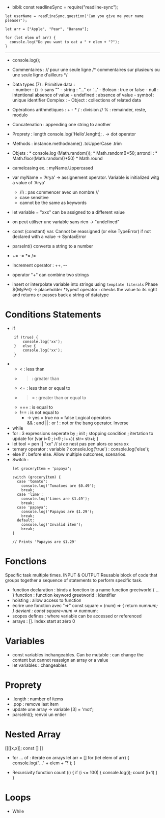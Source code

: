 * bibli: const readlineSync = require("readline-sync");
```
let userName = readlineSync.question('Can you give me your name please?');

let arr = ["Apple", "Pear", "Banana"];

for (let elem of arr) {
  console.log("Do you want to eat a " + elem + "?");
}
```
<hr>

* console.log();

* Commentaires : 
				// pour une seule ligne
				/* commentaires sur plusieurs ou une seule  ligne d'ailleurs */
* Data types (7) : 
				Primitive data : 	
									- number : () -> sans ""
									- string : "..." or '...'
									- Bolean : true or false
									- null : intentional absence of value
									- undefined : absence of value
									- symbol : unique identifier
				Complex : 			- Object : collections of related data
* Opérations arithmétiques : 
							+
							-
							*
							/ : division //
							% : remainder, reste, modulo
* Concatenation : appending one string to another
* Proprety : 
		length
			console.log('Hello'.lenght);
								. -> dot operator
* Methods : instance.methodname()
			.toUpperCase
			.trim
* Objets : 
				* console.log (Math.random());
				* Math.random()*50;
	arrondi : 	* Math.floor(Math.random()*50)
				* Math.round
* camelcasing
		ex. : myName.Uppercased
* var myName 	= 'Arya'
				-> assignement operator. Variable is initialized witg a value of 'Arya'
	* /!\ : pas commencer avec un nombre //
	* case sensitive
	* cannot be the same as keywords
* let variable = "xxx"
				can be assigned to a different value
* on peut utiliser une variable sans rien -> "undefined"
* const (constant) var. Cannot be reassigned (or else TypeError)
	if not declared with a value -> SyntaxError
* parseInt() converts a string to a number
* 
	+=
	-=
	*=
	/=
* Increment operator : ++, --
* operator "+" can combine two strings
* insert or interpolate variable into strings using `template literals`
	Phase 	${MyPet}
			-> placeholder
*typeof operator : checks the value to its right and returns or passes back a string of datatype
# Conditions Statements

* if
```
	if (true) {
		console.log('xx');
	}	else {
		console.log('xx');
	}
```
*	
	* < : less than
	* > : greater than
	* <= : less than or equal to
	* >= : greater than or equal to
	* === : is equal to
	* !== : is not equal to
		* -> yes = true 	no = false
Logical operators	
	&& : and
	|| : or
	! : not or the bang operator. Inverse
* while
* for : 3 expressions seperate by ;
	init ; stopping condition ; itertation to update
	for (var i=0 ; i<9 ; i++){
		str= str+i;
	}
* let tool = pen || "xx"
	// si ce nest pas pen alors ce sera xx
* ternary operator : variable ? console.log('true') : console.log('else');
* else if : before else. Allow multiple outcomes, scenarios.
* Switch : 
	```
	let groceryItem = 'papaya';

	switch (groceryItem) {
	  case 'tomato':
	    console.log('Tomatoes are $0.49');
	    break;
	  case 'lime':
	    console.log('Limes are $1.49');
	    break;
	  case 'papaya':
	    console.log('Papayas are $1.29');
	    break;
	  default:
	    console.log('Invalid item');
	    break;
	}

	// Prints 'Papayas are $1.29'

# Fonctions

Specific task multiple times. 
	INPUT & OUTPUT
Reusable block of code that groups together a sequence of statements to perform specific task.
* function declaration : binds a fonction to a name
		function greetworld { ... }
			function : function keyword
			greetworld : identifier
* hoisting : allow access to function 
* écrire une fonction avec "=>"
	const square = (num) => {
	return num*num;
	}
devient : 
	const square=num => num*num;
* scopes defines : where variable can be accessed or referenced
* arrays : []. Index start at zéro 0
# Variables
* const variables inchangeables. Can be mutable : can change the content but cannot reassign an array or a value
* let variables : changeables
# Proprety
* .length : number of items
* .pop : remove last item
* update une array -> variable [3] = 'mot';
* parseInt(); renvoi un entier
# Nested Array
[][[x,x]]; const [] []

* for ... of : iterate on arrays
	let arr = []
	for (let elem of arr)
		{
			console.log("..." + elem + '?');
		}

* Recursivity 
	function count (i) {
	if (i <= 100) {
	console.log(i);
		count (i+1)
	}
}	
# Loops
* While